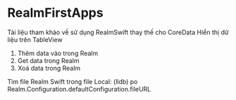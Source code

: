 # RealmFirstApps

Tài liệu tham khảo về sử dụng RealmSwift thay thế cho CoreData
Hiển thị dữ liệu trên TableView

1. Thêm data vào trong Realm
2. Get data trong Realm
3. Xoá data trong Realm 

Tìm file Realm Swift trong file Local:
(lldb) po Realm.Configuration.defaultConfiguration.fileURL
